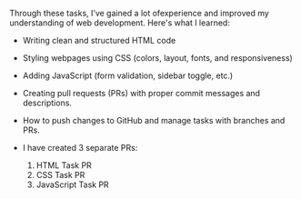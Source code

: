 Through these tasks, I’ve gained a lot ofexperience and improved my understanding of web development. Here's what I learned:

- Writing clean and structured HTML code
- Styling webpages using CSS (colors, layout, fonts, and responsiveness)
- Adding JavaScript (form validation, sidebar toggle, etc.)
- Creating pull requests (PRs) with proper commit messages and descriptions.
- How to push changes to GitHub and manage tasks with branches and PRs.


- I have created 3 separate PRs:
  1. HTML Task PR
  2. CSS Task PR
  3. JavaScript Task PR
